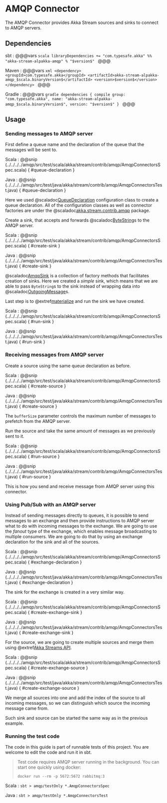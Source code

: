 # AMQP Connector

The AMQP Connector provides Akka Stream sources and sinks to connect to AMQP servers.

## Dependencies

sbt
:   @@@vars
    ```scala
    libraryDependencies += "com.typesafe.akka" %% "akka-stream-alpakka-amqp" % "$version$"
    ```
    @@@

Maven
:   @@@vars
    ```xml
    <dependency>
      <groupId>com.typesafe.akka</groupId>
      <artifactId>akka-stream-alpakka-amqp_$scala.binaryVersion$</artifactId>
      <version>$version$</version>
    </dependency>
    ```
    @@@

Gradle
:   @@@vars
    ```gradle
    dependencies {
      compile group: "com.typesafe.akka", name: "akka-stream-alpakka-amqp_$scala.binaryVersion$", version: "$version$"
    }
    ```
    @@@

## Usage

### Sending messages to AMQP server

First define a queue name and the declaration of the queue that the messages will be sent to.

Scala
: @@snip (../../../../amqp/src/test/scala/akka/stream/contrib/amqp/AmqpConnectorsSpec.scala) { #queue-declaration }

Java
: @@snip (../../../../amqp/src/test/java/akka/stream/contrib/amqp/AmqpConnectorsTest.java) { #queue-declaration }

Here we used @scaladoc[QueueDeclaration](akka.stream.contrib.amqp.QueueDeclaration) configuration class to create a queue declaration. All of the configuration classes as well as connector factories are under the @scaladoc[akka.stream.contrib.amqp](akka.stream.contrib.amqp.package) package.

Create a sink, that accepts and forwards @scaladoc[ByteString](akka.util.ByteString)s to the AMQP server.

Scala
: @@snip (../../../../amqp/src/test/scala/akka/stream/contrib/amqp/AmqpConnectorsSpec.scala) { #create-sink }

Java
: @@snip (../../../../amqp/src/test/java/akka/stream/contrib/amqp/AmqpConnectorsTest.java) { #create-sink }

@scaladoc[AmqpSink](akka.stream.contrib.amqp.AmqpSink$) is a collection of factory methods that facilitates creation of sinks. Here we created a *simple* sink, which means that we are able to pass `ByteString`s to the sink instead of wrapping data into @scaladoc[OutgoingMessage](akka.stream.contrib.amqp.OutgoingMessage)s.

Last step is to @extref[materialize](akka-docs:scala/stream/stream-flows-and-basics) and run the sink we have created.

Scala
: @@snip (../../../../amqp/src/test/scala/akka/stream/contrib/amqp/AmqpConnectorsSpec.scala) { #run-sink }

Java
: @@snip (../../../../amqp/src/test/java/akka/stream/contrib/amqp/AmqpConnectorsTest.java) { #run-sink }

### Receiving messages from AMQP server

Create a source using the same queue declaration as before.

Scala
: @@snip (../../../../amqp/src/test/scala/akka/stream/contrib/amqp/AmqpConnectorsSpec.scala) { #create-source }

Java
: @@snip (../../../../amqp/src/test/java/akka/stream/contrib/amqp/AmqpConnectorsTest.java) { #create-source }

The `bufferSize` parameter controls the maximum number of messages to prefetch from the AMQP server.

Run the source and take the same amount of messages as we previously sent to it.

Scala
: @@snip (../../../../amqp/src/test/scala/akka/stream/contrib/amqp/AmqpConnectorsSpec.scala) { #run-source }

Java
: @@snip (../../../../amqp/src/test/java/akka/stream/contrib/amqp/AmqpConnectorsTest.java) { #run-source }

This is how you send and receive message from AMQP server using this connector.

### Using Pub/Sub with an AMQP server

Instead of sending messages directly to queues, it is possible to send messages to an exchange and then provide instructions to AMQP server what to do with incoming messages to the exchange. We are going to use the *fanout* type of the exchange, which enables message broadcasting to multiple consumers. We are going to do that by using an exchange declaration for the sink and all of the sources.

Scala
: @@snip (../../../../amqp/src/test/scala/akka/stream/contrib/amqp/AmqpConnectorsSpec.scala) { #exchange-declaration }

Java
: @@snip (../../../../amqp/src/test/java/akka/stream/contrib/amqp/AmqpConnectorsTest.java) { #exchange-declaration }

The sink for the exchange is created in a very similar way.

Scala
: @@snip (../../../../amqp/src/test/scala/akka/stream/contrib/amqp/AmqpConnectorsSpec.scala) { #create-exchange-sink }

Java
: @@snip (../../../../amqp/src/test/java/akka/stream/contrib/amqp/AmqpConnectorsTest.java) { #create-exchange-sink }

For the source, we are going to create multiple sources and merge them using @extref[Akka Streams API](akka-docs:scala/stream/stages-overview).

Scala
: @@snip (../../../../amqp/src/test/scala/akka/stream/contrib/amqp/AmqpConnectorsSpec.scala) { #create-exchange-source }

Java
: @@snip (../../../../amqp/src/test/java/akka/stream/contrib/amqp/AmqpConnectorsTest.java) { #create-exchange-source }

We merge all sources into one and add the index of the source to all incoming messages, so we can distinguish which source the incoming message came from.

Such sink and source can be started the same way as in the previous example.

### Running the test code

The code in this guide is part of runnable tests of this project. You are welcome to edit the code and run it in sbt.

> Test code requires AMQP server running in the background. You can start one quickly using docker:
>
> `docker run --rm -p 5672:5672 rabbitmq:3`

Scala
:   ```
    sbt
    > amqp/testOnly *.AmqpConnectorsSpec
    ```

Java
:   ```
    sbt
    > amqp/testOnly *.AmqpConnectorsTest
    ```
